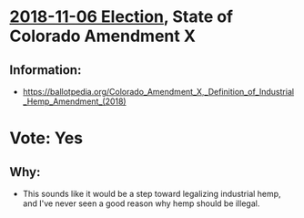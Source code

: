 # [2018-11-06 Election](../README.md), State of Colorado Amendment X

## Information:

* https://ballotpedia.org/Colorado_Amendment_X,_Definition_of_Industrial_Hemp_Amendment_(2018)

# Vote: Yes

## Why:

* This sounds like it would be a step toward legalizing industrial hemp, and I've never seen a good reason why hemp should be illegal.
